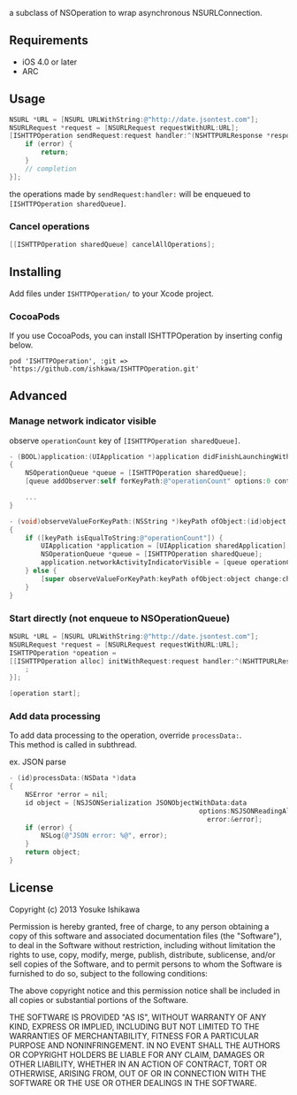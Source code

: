 a subclass of NSOperation to wrap asynchronous NSURLConnection.

## Requirements

- iOS 4.0 or later
- ARC

## Usage

```objectivec
NSURL *URL = [NSURL URLWithString:@"http://date.jsontest.com"];
NSURLRequest *request = [NSURLRequest requestWithURL:URL];
[ISHTTPOperation sendRequest:request handler:^(NSHTTPURLResponse *response, id object, NSError *error) {
    if (error) {
        return;
    }
    // completion
}];
```

the operations made by `sendRequest:handler:` will be enqueued to `[ISHTTPOperation sharedQueue]`.

### Cancel operations

```objectivec
[[ISHTTPOperation sharedQueue] cancelAllOperations];
```

## Installing

Add files under `ISHTTPOperation/` to your Xcode project.

### CocoaPods

If you use CocoaPods, you can install ISHTTPOperation by inserting config below.
```
pod 'ISHTTPOperation', :git => 'https://github.com/ishkawa/ISHTTPOperation.git'
```

## Advanced 

### Manage network indicator visible

observe `operationCount` key of `[ISHTTPOperation sharedQueue]`.

```objectivec
- (BOOL)application:(UIApplication *)application didFinishLaunchingWithOptions:(NSDictionary *)launchOptions
{
    NSOperationQueue *queue = [ISHTTPOperation sharedQueue];
    [queue addObserver:self forKeyPath:@"operationCount" options:0 context:NULL];

    ...
}
```

```objectivec
- (void)observeValueForKeyPath:(NSString *)keyPath ofObject:(id)object change:(NSDictionary *)change context:(void *)context
{
    if ([keyPath isEqualToString:@"operationCount"]) {
        UIApplication *application = [UIApplication sharedApplication];
        NSOperationQueue *queue = [ISHTTPOperation sharedQueue];
        application.networkActivityIndicatorVisible = [queue operationCount] ? YES : NO;
    } else {
        [super observeValueForKeyPath:keyPath ofObject:object change:change context:context];
    }
}
```

### Start directly (not enqueue to NSOperationQueue)

```objectivec
NSURL *URL = [NSURL URLWithString:@"http://date.jsontest.com"];
NSURLRequest *request = [NSURLRequest requestWithURL:URL];
ISHTTPOperation *opeation =
[[ISHTTPOperation alloc] initWithRequest:request handler:^(NSHTTPURLResponse *response, id object, NSError *error) {
    ;
}];

[operation start];
```

### Add data processing 

To add data processing to the operation, override `processData:`.  
This method is called in subthread.

ex. JSON parse

```objectivec
- (id)processData:(NSData *)data
{
    NSError *error = nil;
    id object = [NSJSONSerialization JSONObjectWithData:data
                                                options:NSJSONReadingAllowFragments
                                                  error:&error];
    if (error) {
        NSLog(@"JSON error: %@", error);
    }
    return object;
}
```

## License

Copyright (c) 2013 Yosuke Ishikawa

Permission is hereby granted, free of charge, to any person obtaining a copy of this software and associated documentation files (the "Software"), to deal in the Software without restriction, including without limitation the rights to use, copy, modify, merge, publish, distribute, sublicense, and/or sell copies of the Software, and to permit persons to whom the Software is furnished to do so, subject to the following conditions:

The above copyright notice and this permission notice shall be included in all copies or substantial portions of the Software.

THE SOFTWARE IS PROVIDED "AS IS", WITHOUT WARRANTY OF ANY KIND, EXPRESS OR IMPLIED, INCLUDING BUT NOT LIMITED TO THE WARRANTIES OF MERCHANTABILITY, FITNESS FOR A PARTICULAR PURPOSE AND NONINFRINGEMENT. IN NO EVENT SHALL THE AUTHORS OR COPYRIGHT HOLDERS BE LIABLE FOR ANY CLAIM, DAMAGES OR OTHER LIABILITY, WHETHER IN AN ACTION OF CONTRACT, TORT OR OTHERWISE, ARISING FROM, OUT OF OR IN CONNECTION WITH THE SOFTWARE OR THE USE OR OTHER DEALINGS IN THE SOFTWARE.

